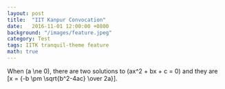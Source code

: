 ```yaml
---
layout: post
title:  "IIT Kanpur Convocation"
date:   2016-11-01 12:00:00 +0800
background: "/images/feature.jpeg"
category: Test
tags: IITK tranquil-theme feature
math: true
---
```


When \(a \ne 0\), there are two solutions to \(ax^2 + bx + c = 0\) and they are
\[x = {-b \pm \sqrt{b^2-4ac} \over 2a}\].